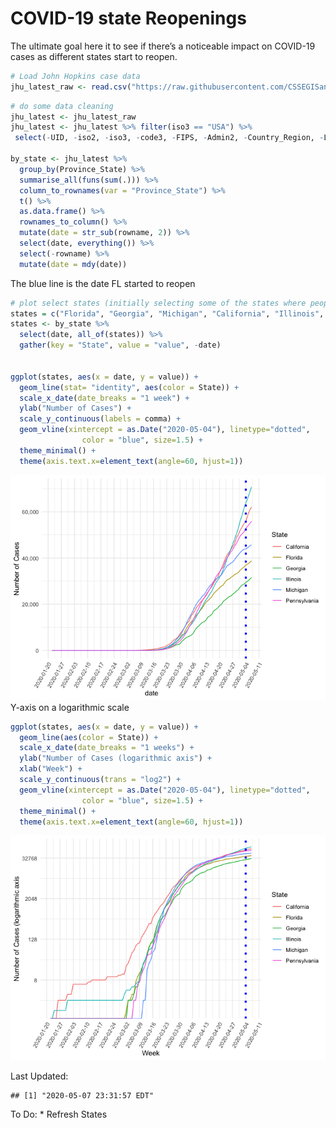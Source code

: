 COVID-19 state Reopenings
================

The ultimate goal here it to see if there’s a noticeable impact on
COVID-19 cases as different states start to reopen.

``` r
# Load John Hopkins case data
jhu_latest_raw <- read.csv("https://raw.githubusercontent.com/CSSEGISandData/COVID-19/master/csse_covid_19_data/csse_covid_19_time_series/time_series_covid19_confirmed_US.csv")
```

``` r
# do some data cleaning
jhu_latest <- jhu_latest_raw 
jhu_latest <- jhu_latest %>% filter(iso3 == "USA") %>%
 select(-UID, -iso2, -iso3, -code3, -FIPS, -Admin2, -Country_Region, -Lat, -Long_, -Combined_Key) 

by_state <- jhu_latest %>% 
  group_by(Province_State) %>%
  summarise_all(funs(sum(.))) %>%
  column_to_rownames(var = "Province_State") %>%
  t() %>%
  as.data.frame() %>%
  rownames_to_column() %>%
  mutate(date = str_sub(rowname, 2)) %>%
  select(date, everything()) %>%
  select(-rowname) %>%
  mutate(date = mdy(date))
```

The blue line is the date FL started to reopen

``` r
# plot select states (initially selecting some of the states where people are protesting, will refine with more precise selection)
states = c("Florida", "Georgia", "Michigan", "California", "Illinois", "Pennsylvania")
states <- by_state %>%
  select(date, all_of(states)) %>%
  gather(key = "State", value = "value", -date)


ggplot(states, aes(x = date, y = value)) + 
  geom_line(stat= "identity", aes(color = State)) + 
  scale_x_date(date_breaks = "1 week") +
  ylab("Number of Cases") + 
  scale_y_continuous(labels = comma) +
  geom_vline(xintercept = as.Date("2020-05-04"), linetype="dotted", 
                color = "blue", size=1.5) +
  theme_minimal() + 
  theme(axis.text.x=element_text(angle=60, hjust=1))
```

![](covid-19-reopenings_files/figure-gfm/unnamed-chunk-4-1.png)<!-- -->
Y-axis on a logarithmic scale

``` r
ggplot(states, aes(x = date, y = value)) + 
  geom_line(aes(color = State)) + 
  scale_x_date(date_breaks = "1 weeks") +
  ylab("Number of Cases (logarithmic axis") + 
  xlab("Week") +
  scale_y_continuous(trans = "log2") +
  geom_vline(xintercept = as.Date("2020-05-04"), linetype="dotted", 
                color = "blue", size=1.5) +
  theme_minimal() + 
  theme(axis.text.x=element_text(angle=60, hjust=1)) 
```

![](covid-19-reopenings_files/figure-gfm/unnamed-chunk-5-1.png)<!-- -->

Last Updated:

    ## [1] "2020-05-07 23:31:57 EDT"

To Do: \* Refresh States
